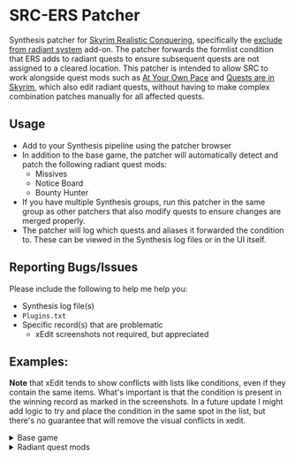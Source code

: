 # SRC-ERS Patcher

Synthesis patcher for [Skyrim Realistic Conquering](https://www.nexusmods.com/skyrimspecialedition/mods/26396), specifically the [exclude from radiant system](https://www.nexusmods.com/skyrimspecialedition/mods/41881) add-on. The patcher forwards the formlist condition that ERS adds to radiant quests to ensure subsequent quests are not assigned to a cleared location. This patcher is intended to allow SRC to work alongside quest mods such as [At Your Own Pace](https://www.nexusmods.com/skyrimspecialedition/mods/52704) and [Quests are in Skyrim](https://www.nexusmods.com/skyrimspecialedition/mods/18416), which also edit radiant quests, without having to make complex combination patches manually for all affected quests.

## Usage
- Add to your Synthesis pipeline using the patcher browser
- In addition to the base game, the patcher will automatically detect and patch the following radiant quest mods:
  - Missives
  - Notice Board
  - Bounty Hunter
- If you have multiple Synthesis groups, run this patcher in the same group as other patchers that also modify quests to ensure changes are merged properly.
- The patcher will log which quests and aliases it forwarded the condition to. These can be viewed in the Synthesis log files or in the UI itself.


## Reporting Bugs/Issues
Please include the following to help me help you:
- Synthesis log file(s)
- `Plugins.txt`
- Specific record(s) that are problematic
  - xEdit screenshots not required, but appreciated


## Examples:
**Note** that xEdit tends to show conflicts with lists like conditions, even if they contain the same items. What's important is that the condition is present in the winning record as marked in the screenshots. In a future update I might add logic to try and place the condition in the same spot in the list, but there's no guarantee that will remove the visual conflicts in xedit.

<details>
  <summary> Base game</summary>

  ![Dawnguard Tweaks and Enhancements](/examples/example1.jpg)
  ![At Your Own Pace](/examples/example2.jpg)
</details>

<details>
  <summary>Radiant quest mods</summary>

  ![Missives](/examples/missives.jpg)
  ![Notice Board](/examples/noticeboard.jpg)
  ![BountyHunter](/examples/bountyhunter.jpg)
</details>
